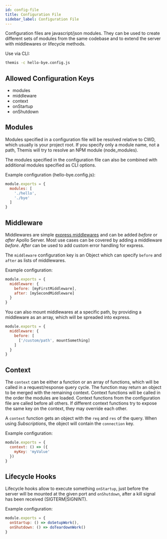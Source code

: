 ```yaml
---
id: config-file
title: Configuration File
sidebar_label: Configuration File
---
```


Configuration files are javascript/json modules. They can be used to create different sets of modules from the same codebase and to extend the server with middlewares or lifecycle methods.

Use via CLI:
```bash
themis -c hello-bye.config.js
```

## Allowed Configuration Keys
- modules
- middleware
- context
- onStartup
- onShutdown

## Modules
Modules specified in a configuration file will be resolved relative to CWD, which usually is your project root. If you specify only a module name, not a path, Themis will try to resolve an NPM module (node_modules).

The modules specified in the configuration file can also be combined with additional modules specified as CLI options.

Example configuration (hello-bye.config.js):
```js
module.exports = {
  modules: [
    './hello',
    './bye'
  ]
}
```

## Middleware
Middlewares are simple [express middlewares](https://expressjs.com/en/4x/api.html#app.use) and can be added _before_ or _after_ Apollo Server. Most use cases can be covered by adding a middleware _before_. _After_ can be used to add custom error handling for express.

The `middleware` configuration key is an Object which can specify `before` and `after` as lists of middlewares.

Example configuration:
```js
module.exports = {
  middleware: {
    before: [myFirstMiddleware],
    after: [mySecondMiddleware]
  }
}
```

You can also mount middlewares at a specific path, by providing a middleware as an array, which will be spreaded into express.

```js
module.exports = {
  middleware: {
    before: [
      ['/custom/path', mountSomething]
    ]
  }
}
```

## Context
The `context` can be either a function or an array of functions, which will be called in a request/response query cycle. The function may return an object to be merged with the remaining context. Context functions will be called in the order the modules are loaded. Context functions from the configuration file are called before all others. If different context functions try to expose the same key on the context, they may override each other.

A `context` function gets an object with the `req` and `res` of the query. When using _Subscriptions_, the object will contain the `connection` key.

Example configuration:
```js
module.exports = {
  context: () => ({
    myKey: 'myValue'
  })
}
```

## Lifecycle Hooks
Lifecycle hooks allow to execute something `onStartup`, just before the server will be mounted at the given port and `onShutdown`, after a kill signal has been received (SIGTERM|SIGNINT).

Example configuration:
```js
module.exports = {
  onStartup: () => doSetupWork(),
  onShutdown: () => doTeardownWork()
}
```